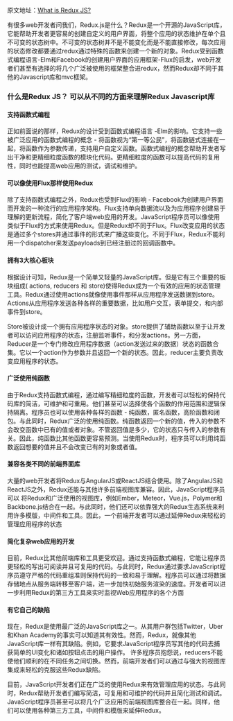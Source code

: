原文地址：[What is Redux JS?](https://www.mindfiresolutions.com/blog/2018/04/what-is-redux-js/)  

有很多web开发者问我们，Redux.js是什么？Redux是一个开源的JavaScript库，它能帮助开发者更容易的创建自定义的用户界面，将整个应用的状态维护在单个且不可变的状态树中。不可变的状态树并不是不能变化而是不能直接修改，每次应用的状态修改都要通过redux通过特殊的函数来创建一个新的对象。Redux受到函数式编程语言-Elm和Facebook的创建用户界面的应用框架-Flux的启发，web开发者们甚至有选择的将几个广泛被使用的框架整合进redux，然而Redux却不同于其他的Javascript库和mvc框架。

### 什么是Redux JS？ 可以从不同的方面来理解Redux Javascript库

#### 支持函数式编程    
正如前面说的那样，Redux的设计受到函数式编程语言 -Elm的影响。它支持一些被广泛应用的函数式编程的概念 - 将函数视为“第一等公民”，将函数链式连接在一起，将函数作为参数传递，支持用户自定义函数。函数式编程的概念帮助开发者写出干净和更精细粒度函数的模块化代码。更精细粒度的函数可以提高代码的复用性，同时也能提高web应用的测试，调试和维护。

#### 可以像使用Flux那样使用Redux  
除了支持函数式编程之外，Redux也受到Flux的影响 - Facebook为创建用户界面而开发的一种流行的应用程序架构。Flux支持单向数据流以及为应用程序创建易于理解的更新流程，简化了客户端web应用的开发。JavaScript程序员可以像使用类似于Flux的方式来使用Redux。但是Redux却不同于Flux。Flux改变应用的状态是通过多个stores并通过事件的形式来广播这些变化。不同于Flux，Redux不能利用一个dispatcher来发送payloads到已经注册过的回调函数中。

####  拥有3大核心板块  
根据设计可知，Redux是一个简单又轻量的JavaScript库。但是它有三个重要的板块组成( actions, reducers 和 store)使得Redux成为一个有效的应用的状态管理工具。Redux通过使用actions就像使用事件那样从应用程序发送数据到store。Actions从应用程序发送各种各样的重要数据，比如用户交互，表单提交，和内部事件到store。

Store被设计成一个拥有应用程序状态的对象。store提供了辅助函数以至于让开发者可以访问应用程序的状态，注册监听事件，和分发actions。另一方面，Reducer是一个专门修改应用程序数据（action发送过来的数据）状态的函数合集。它以一个action作为参数并且返回一个新的状态。因此，reducer主要负责改变应用程序的状态。

#### 广泛使用纯函数  
由于Redux支持函数式编程，通过编写精细粒度的函数，开发者可以轻松的保持代码库的简洁，可维护和可重用。他们甚至可以选择使各个函数的作用范围和逻辑保持隔离。程序员也可以使用各种各样的函数 - 纯函数，匿名函数，高阶函数和闭包。与此同时，Redux广泛的使用纯函数。纯函数返回一个新的值，传入的参数不会改变函数中已有的值或者对象。不管返回值是多少，它的状态只与传入的参数有关。因此，纯函数比其他函数更容易预测。当使用Redux时，程序员可以利用纯函数返回想要的值并且不会改变已有的对象或者值。

#### 兼容各类不同的前端界面库  
大量的web开发者将Redux与AngularJS或ReactJS结合使用。除了AngularJS和ReactJS之外，Redux还能与其他许多前端视图库兼容。因此，JavaScript程序员可以
将Redux和广泛使用的视图库，例如Ember，Meteor，Vue.js，Polymer和Backbone.js结合在一起。与此同时，他们还可以依靠强大的Redux生态系统来利用许多模版，中间件和工具。因此，一个前端开发者可以通过延伸Redux来轻松的管理应用程序的状态

####  简化复杂web应用的开发
目前，Redux比其他前端库和工具更受欢迎。通过支持函数式编程，它能让程序员更轻松的写出可阅读并且可复用的代码。与此同时，Redux通过要求JavaScript程序员遵守严格的代码重组准则保持代码的一致和易于理解。程序员可以通过将数据存储地点从服务端转移至客户端，进一步加快初始服务渲染的速度。开发者可以进一步利用Redux的第三方工具来实时监视Web应用程序的各个方面

#### 有它自己的缺陷  
现在，Redux是使用最广泛的JavaScript库之一。从其用户群包括Twitter，Uber和Khan Academy的事实可以知道其有效性。然而，Redux，就像其他JavaScript库一样有其缺陷。例如，它要求JavaScript程序员写其他的代码去捕获简单的UI变化和诸如按钮点击的用户操作。
许多程序员抱怨说，reducers不能使他们顺利的在不同任务之间切换。然而，前端开发者们可以通过与强大的视图库集成来轻松的克服这些Redux缺陷。

目前，JavaScript开发者们正在广泛的使用Redux来有效管理应用的状态。与此同时，Redux帮助开发者们编写简洁，可复用和可维护的代码并且简化测试和调试。JavaScript程序员甚至可以将几个广泛应用的前端视图库整合在一起。同样，他们可以使用各种第三方工具，中间件和模版来延伸Redux。